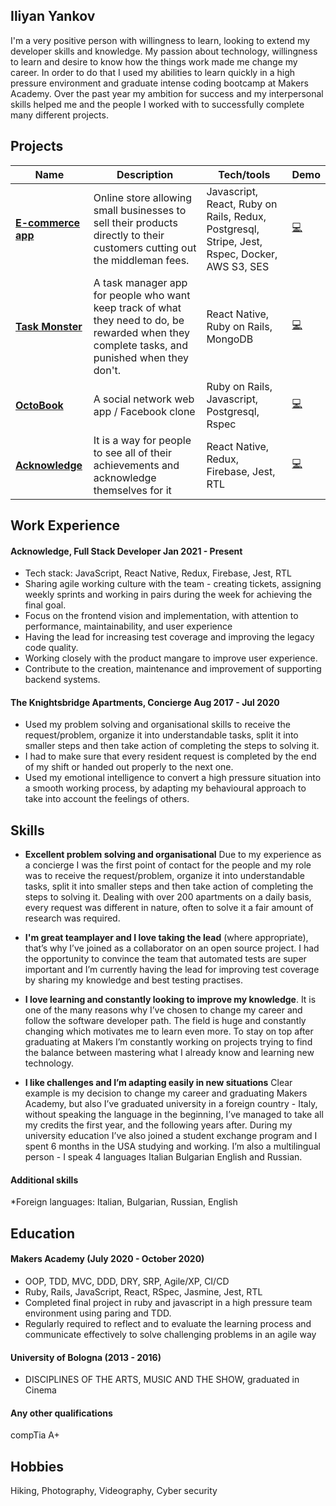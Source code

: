 ## Iliyan Yankov

I'm a very positive person with willingness to learn, looking to extend my developer skills and knowledge.
My passion about technology, willingness to learn and desire to know how the things work made me change my career. In order to do that I used my abilities to learn quickly in a high pressure environment and graduate intense coding bootcamp at Makers Academy. Over the past year my ambition for success and my interpersonal skills helped me and the people I worked with to successfully complete many different projects.

## Projects


| Name | Description | Tech/tools | Demo |
| ---- | ----------- | ---------- | ---- |
| **[E-commerce app](https://github.com/Iliyan-Y/theNinjaStore-Rails_React)** |  Online store allowing small businesses to sell their products directly to their customers cutting out the middleman fees.| Javascript, React, Ruby on Rails, Redux, Postgresql, Stripe, Jest, Rspec, Docker, AWS S3, SES | [:computer:](https://enigmatic-sierra-23464.herokuapp.com/) |
| **[Task Monster](https://github.com/fraserbrookhouse/task_monster)** | A task manager app for people who want keep track of what they need to do, be rewarded when they complete tasks, and punished when they don't. | React Native, Ruby on Rails, MongoDB | [:computer:](https://github.com/fraserbrookhouse/task_monster) |
| **[OctoBook](https://github.com/fraserbrookhouse/acebook-rails-quadropus)** | A social network web app / Facebook clone | Ruby on Rails, Javascript, Postgresql, Rspec |[:computer:](http://octobook-team.herokuapp.com/) |
| **[Acknowledge](https://github.com/Acknowledge-App/Acknowledge)** | It is a way for people to see all of their achievements and acknowledge themselves for it | React Native, Redux, Firebase, Jest, RTL | [:computer:](https://github.com/Acknowledge-App/Acknowledge) |

## Work Experience

#### Acknowledge, Full Stack Developer Jan 2021 - Present
- Tech stack: JavaScript, React Native, Redux, Firebase, Jest, RTL
- Sharing agile working culture with the team - creating tickets, assigning weekly sprints and working in pairs during the week for achieving the final goal.
- Focus on the frontend vision and implementation, with attention to performance, maintainability, and user experience
- Having the lead for increasing test coverage and improving the legacy code quality.
- Working closely with the product mangare to improve user experience.
- Contribute to the creation, maintenance and improvement of supporting backend systems.

#### The Knightsbridge Apartments, Concierge Aug 2017 - Jul 2020
- Used my problem solving and organisational skills to receive the request/problem, organize it into understandable tasks, split it into smaller steps and then take action of completing the steps to solving it.
- I had to make sure that every resident request is completed by the end of my shift or handed out properly to the next one. 
- Used my emotional intelligence to convert a high pressure situation into a smooth working process, by adapting my behavioural approach to take into account the feelings of others.

## Skills

* **Excellent problem solving and organisational** Due to my experience as a concierge I was the first point of contact for the people and my role was to receive the request/problem, organize it into understandable tasks, split it into smaller steps and then take action of completing the steps to solving it. Dealing with over 200 apartments on a daily basis, every request was different in nature, often to solve it a fair amount of research was required.

* **I'm great teamplayer and I love taking the lead** (where appropriate), that’s why I’ve joined as a collaborator on an open source project. I had the opportunity to convince the team that automated tests are super important and I’m currently having the lead for improving test coverage by sharing my knowledge and best testing practises. 

* **I love learning and constantly looking to improve my knowledge**. It is one of the  many reasons why I’ve chosen to change my career and follow the software developer path. The field is huge and constantly changing which motivates me to learn even more. To stay on top after graduating at Makers I’m constantly working on projects trying to find the balance between mastering what I already know and learning new technology. 

* **I like challenges and I’m adapting easily in new situations** Clear example is my decision to change my career and graduating Makers Academy, but also I’ve graduated university in a foreign country - Italy, without speaking the language in the beginning, I’ve managed to take all my credits the first year, and the following years after. During my university education I’ve also joined a student exchange program and I spent 6 months in the USA studying and working. I’m also a multilingual person - I speak 4 languages Italian Bulgarian English and Russian.

#### Additional skills

\*Foreign languages: Italian, Bulgarian, Russian, English

## Education

#### Makers Academy (July 2020 - October 2020)

- OOP, TDD, MVC, DDD, DRY, SRP, Agile/XP, CI/CD
- Ruby, Rails, JavaScript, React, RSpec, Jasmine, Jest, RTL
- Completed final project in ruby and javascript in a high pressure team environment using paring and TDD.
- Regularly required to reflect and to evaluate the learning process and communicate effectively to solve challenging problems in an agile way

#### University of Bologna (2013 - 2016)

- DISCIPLINES OF THE ARTS, MUSIC AND THE SHOW, graduated in Cinema

#### Any other qualifications

compTia A+

## Hobbies

Hiking, Photography, Videography, Cyber security
